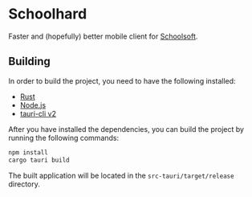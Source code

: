# Schoolhard

Faster and (hopefully) better mobile client for [Schoolsoft](https://www.schoolsoft.se/).

## Building
In order to build the project, you need to have the following installed:
- [Rust](https://www.rust-lang.org/)
- [Node.js](https://nodejs.org/)
- [tauri-cli v2](https://crates.io/crates/tauri-cli/2.0.0-beta.12)

After you have installed the dependencies, you can build the project by running the following commands:
```bash
npm install
cargo tauri build
```

The built application will be located in the `src-tauri/target/release` directory.
